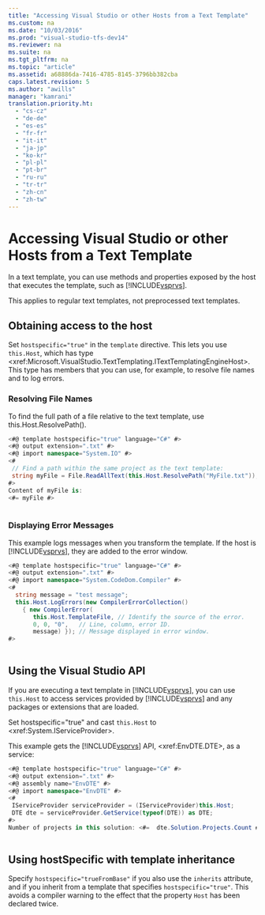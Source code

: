 ```yaml
---
title: "Accessing Visual Studio or other Hosts from a Text Template"
ms.custom: na
ms.date: "10/03/2016"
ms.prod: "visual-studio-tfs-dev14"
ms.reviewer: na
ms.suite: na
ms.tgt_pltfrm: na
ms.topic: "article"
ms.assetid: a68886da-7416-4785-8145-3796bb382cba
caps.latest.revision: 5
ms.author: "awills"
manager: "kamrani"
translation.priority.ht: 
  - "cs-cz"
  - "de-de"
  - "es-es"
  - "fr-fr"
  - "it-it"
  - "ja-jp"
  - "ko-kr"
  - "pl-pl"
  - "pt-br"
  - "ru-ru"
  - "tr-tr"
  - "zh-cn"
  - "zh-tw"
---
```

# Accessing Visual Studio or other Hosts from a Text Template
In a text template, you can use methods and properties exposed by the host that executes the template, such as [!INCLUDE[vsprvs](../codequality/includes/vsprvs_md.md)].  
  
 This applies to regular text templates, not preprocessed text templates.  
  
## Obtaining access to the host  
 Set `hostspecific="true"` in the `template` directive. This lets you use  `this.Host`, which has type \<xref:Microsoft.VisualStudio.TextTemplating.ITextTemplatingEngineHost>. This type has members that you can use, for example, to resolve file names and to log errors.  
  
### Resolving File Names  
 To find the full path of a file relative to the text template, use this.Host.ResolvePath().  
  
```c#  
<#@ template hostspecific="true" language="C#" #>  
<#@ output extension=".txt" #>  
<#@ import namespace="System.IO" #>  
<#  
 // Find a path within the same project as the text template:  
 string myFile = File.ReadAllText(this.Host.ResolvePath("MyFile.txt"));  
#>  
Content of myFile is:  
<#= myFile #>  
  
```  
  
### Displaying Error Messages  
 This example logs messages when you transform the template. If the host is [!INCLUDE[vsprvs](../codequality/includes/vsprvs_md.md)], they are added to the error window.  
  
```c#  
<#@ template hostspecific="true" language="C#" #>  
<#@ output extension=".txt" #>  
<#@ import namespace="System.CodeDom.Compiler" #>  
<#  
  string message = "test message";  
  this.Host.LogErrors(new CompilerErrorCollection()   
    { new CompilerError(  
       this.Host.TemplateFile, // Identify the source of the error.  
       0, 0, "0",   // Line, column, error ID.  
       message) }); // Message displayed in error window.  
#>  
  
```  
  
## Using the Visual Studio API  
 If you are executing a text template in [!INCLUDE[vsprvs](../codequality/includes/vsprvs_md.md)], you can use `this.Host` to access services provided by [!INCLUDE[vsprvs](../codequality/includes/vsprvs_md.md)] and any packages or extensions that are loaded.  
  
 Set hostspecific="true" and cast `this.Host` to \<xref:System.IServiceProvider>.  
  
 This example gets the [!INCLUDE[vsprvs](../codequality/includes/vsprvs_md.md)] API, \<xref:EnvDTE.DTE>, as a service:  
  
```c#  
<#@ template hostspecific="true" language="C#" #>  
<#@ output extension=".txt" #>  
<#@ assembly name="EnvDTE" #>  
<#@ import namespace="EnvDTE" #>  
<#   
 IServiceProvider serviceProvider = (IServiceProvider)this.Host;  
 DTE dte = serviceProvider.GetService(typeof(DTE)) as DTE;    
#>  
Number of projects in this solution: <#=  dte.Solution.Projects.Count #>  
  
```  
  
## Using hostSpecific with template inheritance  
 Specify `hostspecific="trueFromBase"` if you also use the `inherits` attribute, and if you inherit from a template that specifies `hostspecific="true"`. This avoids a compiler warning to the effect that the property `Host` has been declared twice.